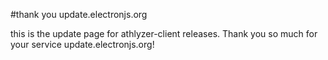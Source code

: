 #thank you update.electronjs.org

this is the update page for athlyzer-client releases. Thank you so much for your service update.electronjs.org!


